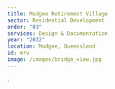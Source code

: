 ```yaml
---
title: Mudgee Retirement Village
sector: Residential Development
order: "03"
services: Design & Documentation
year: "2022"
location: Mudgee, Queensland
id: mrv
image: /images/bridge_view.jpg
---
```


.
